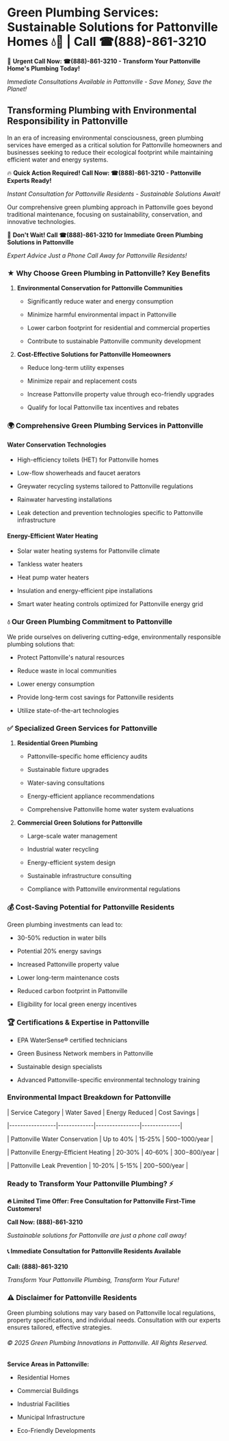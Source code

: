 # Green Plumbing Services: Sustainable Solutions for Pattonville Homes 💧🌿 | Call ☎(888)-861-3210

🚨 **Urgent Call Now: ☎(888)-861-3210 - Transform Your Pattonville Home's Plumbing Today!**
*Immediate Consultations Available in Pattonville - Save Money, Save the Planet!*

## Transforming Plumbing with Environmental Responsibility in Pattonville

In an era of increasing environmental consciousness, green plumbing services have emerged as a critical solution for Pattonville homeowners and businesses seeking to reduce their ecological footprint while maintaining efficient water and energy systems. 

🔥 **Quick Action Required! Call Now: ☎(888)-861-3210 - Pattonville Experts Ready!**
*Instant Consultation for Pattonville Residents - Sustainable Solutions Await!*

Our comprehensive green plumbing approach in Pattonville goes beyond traditional maintenance, focusing on sustainability, conservation, and innovative technologies.

🚨 **Don't Wait! Call ☎(888)-861-3210 for Immediate Green Plumbing Solutions in Pattonville**
*Expert Advice Just a Phone Call Away for Pattonville Residents!*

### ★ Why Choose Green Plumbing in Pattonville? Key Benefits

1. **Environmental Conservation for Pattonville Communities** 
   - Significantly reduce water and energy consumption
   - Minimize harmful environmental impact in Pattonville
   - Lower carbon footprint for residential and commercial properties
   - Contribute to sustainable Pattonville community development

2. **Cost-Effective Solutions for Pattonville Homeowners** 
   - Reduce long-term utility expenses
   - Minimize repair and replacement costs
   - Increase Pattonville property value through eco-friendly upgrades
   - Qualify for local Pattonville tax incentives and rebates

### 🌍 Comprehensive Green Plumbing Services in Pattonville

#### Water Conservation Technologies
- High-efficiency toilets (HET) for Pattonville homes
- Low-flow showerheads and faucet aerators
- Greywater recycling systems tailored to Pattonville regulations
- Rainwater harvesting installations
- Leak detection and prevention technologies specific to Pattonville infrastructure

#### Energy-Efficient Water Heating
- Solar water heating systems for Pattonville climate
- Tankless water heaters
- Heat pump water heaters
- Insulation and energy-efficient pipe installations
- Smart water heating controls optimized for Pattonville energy grid

### 💧 Our Green Plumbing Commitment to Pattonville

We pride ourselves on delivering cutting-edge, environmentally responsible plumbing solutions that:
- Protect Pattonville's natural resources
- Reduce waste in local communities
- Lower energy consumption
- Provide long-term cost savings for Pattonville residents
- Utilize state-of-the-art technologies

### ✅ Specialized Green Services for Pattonville

1. **Residential Green Plumbing**
   - Pattonville-specific home efficiency audits
   - Sustainable fixture upgrades
   - Water-saving consultations
   - Energy-efficient appliance recommendations
   - Comprehensive Pattonville home water system evaluations

2. **Commercial Green Solutions for Pattonville**
   - Large-scale water management
   - Industrial water recycling
   - Energy-efficient system design
   - Sustainable infrastructure consulting
   - Compliance with Pattonville environmental regulations

### 💰 Cost-Saving Potential for Pattonville Residents

Green plumbing investments can lead to:
- 30-50% reduction in water bills
- Potential 20% energy savings
- Increased Pattonville property value
- Lower long-term maintenance costs
- Reduced carbon footprint in Pattonville
- Eligibility for local green energy incentives

### 🏆 Certifications & Expertise in Pattonville

- EPA WaterSense® certified technicians
- Green Business Network members in Pattonville
- Sustainable design specialists
- Advanced Pattonville-specific environmental technology training

### Environmental Impact Breakdown for Pattonville

| Service Category | Water Saved | Energy Reduced | Cost Savings |
|-----------------|-------------|----------------|--------------|
| Pattonville Water Conservation | Up to 40% | 15-25% | $500-$1000/year |
| Pattonville Energy-Efficient Heating | 20-30% | 40-60% | $300-$800/year |
| Pattonville Leak Prevention | 10-20% | 5-15% | $200-$500/year |

### Ready to Transform Your Pattonville Plumbing? ⚡

**🔥 Limited Time Offer: Free Consultation for Pattonville First-Time Customers!**

**Call Now: (888)-861-3210**
*Sustainable solutions for Pattonville are just a phone call away!*

#### 📞 Immediate Consultation for Pattonville Residents Available

**Call: (888)-861-3210**
*Transform Your Pattonville Plumbing, Transform Your Future!*

### ⚠️ Disclaimer for Pattonville Residents

Green plumbing solutions may vary based on Pattonville local regulations, property specifications, and individual needs. Consultation with our experts ensures tailored, effective strategies.

###### © 2025 Green Plumbing Innovations in Pattonville. All Rights Reserved.

**Service Areas in Pattonville:** 
- Residential Homes
- Commercial Buildings
- Industrial Facilities
- Municipal Infrastructure
- Eco-Friendly Developments